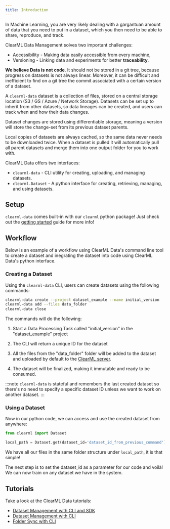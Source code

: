 ```yaml
---
title: Introduction
---
```


In Machine Learning, you are very likely dealing with a gargantuan amount of data that you need to put in a dataset,
which you then need to be able to share, reproduce, and track.

ClearML Data Management solves two important challenges:
- Accessibility - Making data easily accessible from every machine,
- Versioning - Linking data and experiments for better **traceability**.

**We believe Data is not code**. It should not be stored in a git tree, because progress on datasets is not always linear.
Moreover, it can be difficult and inefficient to find on a git tree the commit associated with a certain version of a dataset.

A `clearml-data` dataset is a collection of files, stored on a central storage location (S3 / GS / Azure / Network Storage).
Datasets can be set up to inherit from other datasets, so data lineages can be created,
and users can track when and how their data changes.

Dataset changes are stored using differentiable storage, meaning a version will store the change-set from its previous dataset parents.

Local copies of datasets are always cached, so the same data never needs to be downloaded twice.
When a dataset is pulled it will automatically pull all parent datasets and merge them into one output folder for you to work with.

ClearML Data offers two interfaces:
- `clearml-data` - CLI utility for creating, uploading, and managing datasets.
- `clearml.Dataset` - A python interface for creating, retrieving, managing, and using datasets.

## Setup

`clearml-data` comes built-in with our `clearml` python package! Just check out the [getting started](getting_started/ds/ds_first_steps.md) guide for more info!

## Workflow 
Below is an example of a workflow using ClearML Data's command line tool to create a dataset and inegrating the dataset into code
using ClearML Data's python interface. 

### Creating a Dataset

Using the `clearml-data` CLI, users can create datasets using the following commands:
```bash
clearml-data create --project dataset_example --name initial_version
clearml-data add --files data_folder
clearml-data close
```

The commands will do the following:

1. Start a Data Processing Task called "initial_version" in the "dataset_example" project

1. The CLI will return a unique ID for the dataset

1. All the files from the "data_folder" folder will be added to the dataset and uploaded
by default to the [ClearML server](deploying_clearml/clearml_server.md).
   
1. The dataset will be finalized, making it immutable and ready to be consumed. 

:::note
`clearml-data` is stateful and remembers the last created dataset so there's no need to specify a specific dataset ID unless
we want to work on another dataset.
:::

### Using a Dataset
Now in our python code, we can access and use the created dataset from anywhere:

```python
from clearml import Dataset

local_path = Dataset.get(dataset_id='dataset_id_from_previous_command').get_local_copy()
```

We have all our files in the same folder structure under `local_path`, it is that simple!<br/>

The next step is to set the dataset_id as a parameter for our code and voilà! We can now train on any dataset we have in
the system.





## Tutorials 

Take a look at the ClearML Data tutorials:
* [Dataset Management with CLI and SDK](data%20management/data_man_cifar_classification)
* [Dataset Management with CLI](data%20management/data_man_simple)
* [Folder Sync with CLI](data%20management/data_man_folder_sync)
